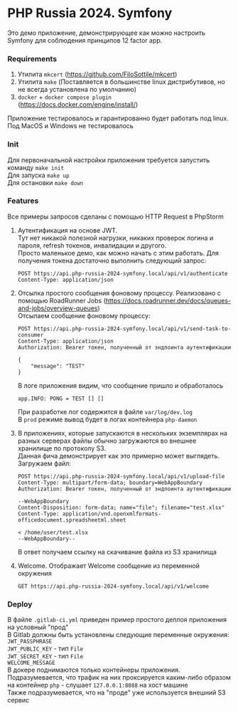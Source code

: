 # PHP Russia 2024. Symfony

Это демо приложение, демонстрирующее как можно настроить Symfony для соблюдения принципов 12 factor app.

### Requirements

1. Утилита `mkcert` (https://github.com/FiloSottile/mkcert)  
2. Утилита `make` (Поставляется в большинстве linux дистрибутивов, но не всегда установлена по умолчанию)
3. `docker` + `docker compose plugin` (https://docs.docker.com/engine/install/)  

Приложение тестировалось и гарантированно будет работать под linux. Под MacOS и Windows не тестировалось

### Init

Для первоначальной настройки приложения требуется запустить команду `make init`  
Для запуска `make up`  
Для остановки `make down`

### Features  

Все примеры запросов сделаны с помощью HTTP Request в PhpStorm

1. Аутентификация на основе JWT.   
Тут нет никакой полезной нагрузки, никаких проверок логина и пароля, refresh токенов, инвалидации и другого.  
Просто маленькое демо, как можно начать с этим работать. 
Для получения токена достаточно выполнить следующий запрос:
   ```
   POST https://api.php-russia-2024-symfony.local/api/v1/authenticate
   Content-Type: application/json
   ```

2. Отсылка простого сообщения фоновому процессу. Реализовано с помощью RoadRunner Jobs (https://docs.roadrunner.dev/docs/queues-and-jobs/overview-queues)  
Отсылаем сообщение фоновому процессу:
   ```
   POST https://api.php-russia-2024-symfony.local/api/v1/send-task-to-consumer
   Content-Type: application/json
   Authorization: Bearer токен, полученный от эндпоинта аутентификации

   {
       "message": "TEST"
   }
   ```
   
   В логе приложения видим, что сообщение пришло и обработалось

   ```
   app.INFO: PONG = TEST [] []
   ```
   
   При разработке лог содержится в файле `var/log/dev.log`  
   В `prod` режиме вывод будет в логах контейнера `php-daemon`


3. В приложениях, которые запускаются в нескольких экземплярах на разных серверах файлы обычно загружаются во внешнее хранилище по протоколу S3.    
   Данная фича демонстрирует как это примерно может выглядеть.  
   Загружаем файл:
   ```
   POST https://api.php-russia-2024-symfony.local/api/v1/upload-file
   Content-Type: multipart/form-data; boundary=WebAppBoundary
   Authorization: Bearer токен, полученный от эндпоинта аутентификации

   --WebAppBoundary
   Content-Disposition: form-data; name="file"; filename="test.xlsx"
   Content-Type: application/vnd.openxmlformats-officedocument.spreadsheetml.sheet

   < /home/user/test.xlsx
   --WebAppBoundary--
   ```

   В ответ получаем ссылку на скачивание файла из S3 хранилища

4. Welcome. Отображает Welcome сообщение из переменной окружения

   ```
   GET https://api.php-russia-2024-symfony.local/api/v1/welcome
   ```
   
### Deploy   

В файле `.gitlab-ci.yml` приведен пример простого деплоя приложения на условный "прод"  
В Gitlab должны быть установлены следующие переменные окружения:  
`JWT_PASSPHRASE`  
`JWT_PUBLIC_KEY` - тип `File`  
`JWT_SECRET_KEY` - тип `File`  
`WELCOME_MESSAGE`  
В докере поднимаются только контейнеры приложения. Подразумевается, что трафик на них проксируется каким-либо образом на контейнер `php` - слушает `127.0.0.1:8088` на хост машине  
Также подразумевается, что на "проде" уже используется внешний S3 сервис